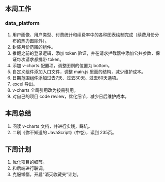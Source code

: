 ## 本周工作

### data_platform

1. 用户画像、用户类型、付费统计和续费率中的各种图表绘制完成（续费月份分布的热力图除外）。
2. 封装月份范围的组件。
3. 推翻之前的登录逻辑，添加 token 验证，并在请求拦截器中添加公共参数，保证每次请求都携带 token。
4. 添加 v-charts 配置项，调整图例的位置为 bottom。
5. 自定义组件添加入口文件，调整 main.js 里面的结构，减少维护成本。
6. 日期范围组件添加过去7天、过去30天、过去60天选项。
7. excel 导出。
8. v-charts 全局引用改为按需引用。
9. 对自己的项目 code review，优化细节，减少日后维护成本。

## 本周总结

1. 阅读 v-charts 文档，并进行实践，踩坑。
2. 二刷《你不知道的 JavaScript》(中卷)，读到 235页。

## 下周计划

1. 优化项目的细节。
2. 和后端进行联调。
3. 克服懒惰，开启“消灭收藏夹”计划。
